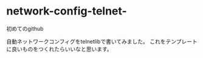 # network-config-telnet-

初めてのgithub

自動ネットワークコンフィグをtelnetlibで書いてみました。
これをテンプレートに良いものをつくれたらいいなと思います。
